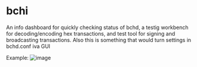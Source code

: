 # bchi
An info dashboard for quickly checking status of bchd, a testig workbench for decoding/encoding hex transactions, and test tool for signing and broadcasting transactions. Also this is something that would turn settings in bchd.conf iva GUI

Example:
![image](https://user-images.githubusercontent.com/298235/68613259-35e26100-0473-11ea-8c5f-18722e5037e8.png)
